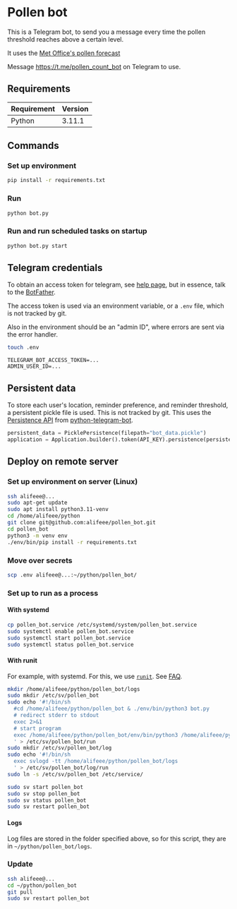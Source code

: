 # Pollen bot

This is a Telegram bot, to send you a message every time the pollen threshold reaches above a certain level.

It uses the [Met Office's pollen forecast](https://www.metoffice.gov.uk/weather/warnings-and-advice/seasonal-advice/pollen-forecast)

Message <https://t.me/pollen_count_bot> on Telegram to use.

## Requirements

| Requirement | Version |
| ----------- | ------- |
| Python      | 3.11.1  |

## Commands

### Set up environment

```bash
pip install -r requirements.txt
```

### Run

```bash
python bot.py
```

### Run and run scheduled tasks on startup

```bash
python bot.py start
```

## Telegram credentials

To obtain an access token for telegram, see [help page](https://github.com/python-telegram-bot/python-telegram-bot/wiki/Introduction-to-the-API), but in essence, talk to the [BotFather](https://t.me/botfather).

The access token is used via an environment variable, or a `.env` file, which is not tracked by git.

Also in the environment should be an "admin ID", where errors are sent via the error handler.

```bash
touch .env
```

```.env
TELEGRAM_BOT_ACCESS_TOKEN=...
ADMIN_USER_ID=...
```

## Persistent data

To store each user's location, reminder preference, and reminder threshold, a persistent pickle file is used. This is not tracked by git. This uses the [Persistence API](https://github.com/python-telegram-bot/python-telegram-bot/wiki/Making-your-bot-persistent) from [python-telegram-bot][ptb].

[ptb]: https://github.com/python-telegram-bot/python-telegram-bot/

```python
persistent_data = PicklePersistence(filepath="bot_data.pickle")
application = Application.builder().token(API_KEY).persistence(persistent_data).build()
```

## Deploy on remote server

### Set up environment on server (Linux)

```bash
ssh alifeee@...
sudo apt-get update
sudo apt install python3.11-venv
cd /home/alifeee/python
git clone git@github.com:alifeee/pollen_bot.git
cd pollen_bot
python3 -m venv env
./env/bin/pip install -r requirements.txt
```

### Move over secrets

```bash
scp .env alifeee@...:~/python/pollen_bot/
```

### Set up to run as a process

#### With systemd

```bash
cp pollen_bot.service /etc/systemd/system/pollen_bot.service
sudo systemctl enable pollen_bot.service
sudo systemctl start pollen_bot.service
sudo systemctl status pollen_bot.service
```

#### With runit

For example, with systemd. For this, we use [`runit`](https://smarden.org/runit/). See [FAQ](https://smarden.org/runit/faq).

```bash
mkdir /home/alifeee/python/pollen_bot/logs
sudo mkdir /etc/sv/pollen_bot
sudo echo '#!/bin/sh
  #cd /home/alifeee/python/pollen_bot & ./env/bin/python3 bot.py
  # redirect stderr to stdout
  exec 2>&1
  # start program
  exec /home/alifeee/python/pollen_bot/env/bin/python3 /home/alifeee/python/pollen_bot/bot.py
  ' > /etc/sv/pollen_bot/run
sudo mkdir /etc/sv/pollen_bot/log
sudo echo '#!/bin/sh
  exec svlogd -tt /home/alifeee/python/pollen_bot/logs
  ' > /etc/sv/pollen_bot/log/run
sudo ln -s /etc/sv/pollen_bot /etc/service/

sudo sv start pollen_bot
sudo sv stop pollen_bot
sudo sv status pollen_bot
sudo sv restart pollen_bot
```

#### Logs

Log files are stored in the folder specified above, so for this script, they are in `~/python/pollen_bot/logs`.

### Update

```bash
ssh alifeee@...
cd ~/python/pollen_bot
git pull
sudo sv restart pollen_bot
```

